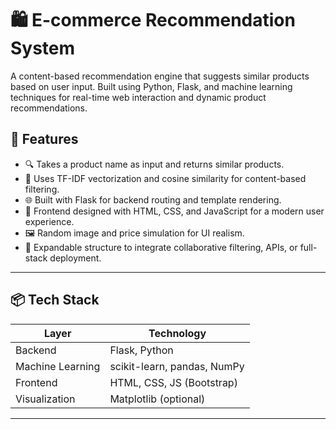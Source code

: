 # 🛍️ E-commerce Recommendation System

A content-based recommendation engine that suggests similar products based on user input. Built using Python, Flask, and machine learning techniques for real-time web interaction and dynamic product recommendations.

## 🚀 Features

- 🔍 Takes a product name as input and returns similar products.
- 🧠 Uses TF-IDF vectorization and cosine similarity for content-based filtering.
- 🌐 Built with Flask for backend routing and template rendering.
- 🎨 Frontend designed with HTML, CSS, and JavaScript for a modern user experience.
- 🖼️ Random image and price simulation for UI realism.
- 🛒 Expandable structure to integrate collaborative filtering, APIs, or full-stack deployment.

---

## 📦 Tech Stack

| Layer       | Technology              |
|-------------|--------------------------|
| Backend     | Flask, Python            |
| Machine Learning | scikit-learn, pandas, NumPy |
| Frontend    | HTML, CSS, JS (Bootstrap)|
| Visualization | Matplotlib (optional)  |

---

